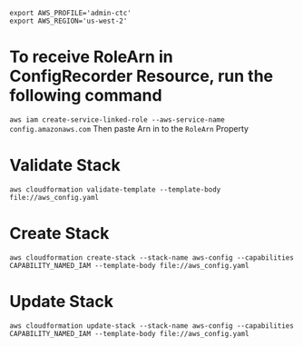 
```
export AWS_PROFILE='admin-ctc'
export AWS_REGION='us-west-2'
```

# To receive RoleArn in ConfigRecorder Resource, run the following command
`aws iam create-service-linked-role --aws-service-name config.amazonaws.com`
Then paste Arn in to the `RoleArn` Property

# Validate Stack
`aws cloudformation validate-template --template-body file://aws_config.yaml`

# Create Stack
`aws cloudformation create-stack --stack-name aws-config --capabilities CAPABILITY_NAMED_IAM --template-body file://aws_config.yaml`

# Update Stack
`aws cloudformation update-stack --stack-name aws-config --capabilities CAPABILITY_NAMED_IAM --template-body file://aws_config.yaml`

